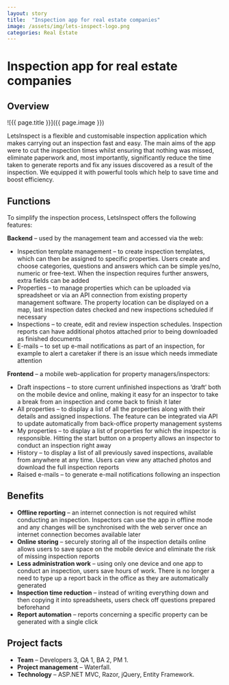 ```yaml
---
layout: story
title:  "Inspection app for real estate companies"
image: /assets/img/lets-inspect-logo.png
categories: Real Estate
---
```


# Inspection app for real estate companies

## Overview

![{{ page.title }}]({{ page.image }})

LetsInspect is a flexible and customisable inspection application which makes carrying out an inspection fast and easy. The main aims of the app were to cut the inspection times whilst ensuring that nothing was missed, eliminate paperwork and, most importantly, significantly reduce the time taken to generate reports and fix any issues discovered as a result of the inspection. We equipped it with powerful tools which help to save time and boost efficiency.


## Functions
To simplify the inspection process, LetsInspect offers the following features:

**Backend** – used by the management team and accessed via the web:

- Inspection template management – to create inspection templates, which can then be assigned to specific properties. Users create and choose categories, questions and answers which can be simple yes/no, numeric or free-text. When the inspection requires further answers, extra fields can be added
- Properties – to manage properties which can be uploaded via spreadsheet or via an API connection from existing property management software. The property location can be displayed on a map, last inspection dates checked and new inspections scheduled if necessary
- Inspections – to create, edit and review inspection schedules. Inspection reports can have additional photos attached prior to being downloaded as finished documents
- E-mails – to set up e-mail notifications as part of an inspection, for example to alert a caretaker if there is an issue which needs immediate attention

**Frontend** – a mobile web-application for property managers/inspectors:

- Draft inspections – to store current unfinished inspections as ‘draft’ both on the mobile device and online, making it easy for an inspector to take a break from an inspection and come back to finish it later
- All properties – to display a list of all the properties along with their details and assigned inspections. The feature can be integrated via API to update automatically from back-office property management systems
- My properties – to display a list of properties for which the inspector is responsible. Hitting the start button on a property allows an inspector to conduct an inspection right away
- History – to display a list of all previously saved inspections, available from anywhere at any time. Users can view any attached photos and download the full inspection reports
- Raised e-mails – to generate e-mail notifications following an inspection

## Benefits
- **Offline reporting** – an internet connection is not required whilst conducting an inspection. Inspectors can use the app in offline mode and any changes will be synchronised with the web server once an internet connection becomes available later
- **Online storing** – securely storing all of the inspection details online allows users to save space on the mobile device and eliminate the risk of missing inspection reports
- **Less administration work** – using only one device and one app to conduct an inspection, users save hours of work. There is no longer a need to type up a report back in the office as they are automatically generated
- **Inspection time reduction** – instead of writing everything down and then copying it into spreadsheets, users check off questions prepared beforehand
- **Report automation** – reports concerning a specific property can be generated with a single click

## Project facts
- **Team** – Developers 3, QA 1, BA 2, PM 1.
- **Project management** – Waterfall.
- **Technology** – ASP.NET MVC, Razor, jQuery, Entity Framework.
